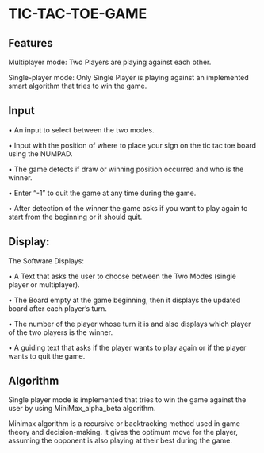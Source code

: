 # TIC-TAC-TOE-GAME

## Features
Multiplayer mode: Two Players are playing against each other.

Single-player mode: Only Single Player is playing against an implemented smart algorithm that tries to win the game. 

## Input
•	An input to select between the two modes.

•	Input with the position of where to place your sign on the tic tac toe board using the NUMPAD.

•	The game detects if draw or winning position occurred and who is the winner.

•	Enter “-1” to quit the game at any time during the game.

•	After detection of the winner the game asks if you want to play again to start from the beginning or it should quit.

## Display:
The Software Displays: 

•	A Text that asks the user to choose between the Two Modes (single player or multiplayer).

•	The Board empty at the game beginning, then it displays the updated board after each player’s turn.

•	The number of the player whose turn it is and also displays which player of the two players is the winner. 

•	A guiding text that asks if the player wants to play again or if the player wants to quit the game.

## Algorithm
Single player mode is implemented that tries to win the game against the user by using MiniMax_alpha_beta algorithm.

Minimax algorithm is a recursive or backtracking method used in game theory and decision-making. It gives the optimum move for the player, assuming the opponent is also playing at their best during the game.

